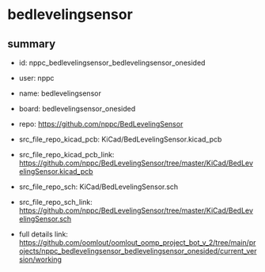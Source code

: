 # bedlevelingsensor
 
## summary 
* id: nppc_bedlevelingsensor_bedlevelingsensor_onesided
* user: nppc
* name: bedlevelingsensor
* board: bedlevelingsensor_onesided
* repo: https://github.com/nppc/BedLevelingSensor
* src_file_repo_kicad_pcb: KiCad/BedLevelingSensor.kicad_pcb
* src_file_repo_kicad_pcb_link: https://github.com/nppc/BedLevelingSensor/tree/master/KiCad/BedLevelingSensor.kicad_pcb


* src_file_repo_sch: KiCad/BedLevelingSensor.sch
* src_file_repo_sch_link: https://github.com/nppc/BedLevelingSensor/tree/master/KiCad/BedLevelingSensor.sch
* full details link: https://github.com/oomlout/oomlout_oomp_project_bot_v_2/tree/main/projects/nppc_bedlevelingsensor_bedlevelingsensor_onesided/current_version/working  







